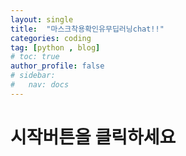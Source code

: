 ```yaml
---
layout: single
title:  "마스크착용확인유무딥러닝chat!!"
categories: coding
tag: [python , blog]
# toc: true
author_profile: false
# sidebar:
#   nav: docs
---
```




# 시작버튼을 클릭하세요


<!DOCTYPE html>
<html lang="en">
<head>
    <meta charset="UTF-8">
    <meta name="viewport" content="width=device-width, initial-scale=1.0">
    <title>Teachable Machine Image</title>
    <style>
        #container {
            display: flex;
            flex-direction: column;
            align-items: center;
        }

        #webcam-container, #label-container {
            margin: 10px;
        }

        #button-container {
            display: flex;
            justify-content: space-around;
            width: 100%;
        }

        #startBtn, #stopBtn {
            padding: 10px;
        }
    </style>
</head>
<body>
<div id="container">
    <div id="button-container">
        <button type="button" id='startBtn' onclick="init()">시작</button>
        <button type="button" id='stopBtn' onclick="stop()">중지</button>
    </div>
    <div id="webcam-container"></div>
    <div id="label-container"></div>
</div>

<!-- TensorFlow.js and Teachable Machine -->
<script src="https://cdn.jsdelivr.net/npm/@tensorflow/tfjs@1.3.1/dist/tf.min.js"></script>
<script src="https://cdn.jsdelivr.net/npm/@teachablemachine/image@0.8/dist/teachablemachine-image.min.js"></script>

<script type="text/javascript">
    const URL = "https://imaikim.github.io/my_model/"; // GitHub 또는 다른 경로에서 모델 URL 설정

    let model, webcam, labelContainer, maxPredictions;

    var flag = false;

    // 웹캠 및 모델 초기화
    async function init() {
        var element = document.getElementById('webcam-container');
        if (element.hasChildNodes()) {
            return;
        }

        flag = true;
        const modelURL = URL + "model.json";
        const metadataURL = URL + "metadata.json";

        // 모델 및 메타데이터 로드
        try {
            model = await tmImage.load(modelURL, metadataURL);
            maxPredictions = model.getTotalClasses();
        } catch (error) {
            console.error("모델 로드 실패:", error);
            return;
        }

        const flip = true; 
        webcam = new tmImage.Webcam(350, 350, flip); 
        await webcam.setup(); 
        await webcam.play();
        window.requestAnimationFrame(loop);

        document.getElementById("webcam-container").appendChild(webcam.canvas);

        labelContainer = document.getElementById("label-container");
        for (let i = 0; i < maxPredictions; i++) { 
            labelContainer.appendChild(document.createElement("div"));
        }

        document.getElementById("startBtn").style.visibility = "hidden";
        document.getElementById("stopBtn").style.visibility = "visible";
    }

    async function loop() {
        webcam.update(); 
        await predict();
        if (flag) {
            window.requestAnimationFrame(loop);
        }
    }

    async function predict() {
        const prediction = await model.predict(webcam.canvas);
        
        if (labelContainer) {
            var topChild;
            var topProb = 0;
            var topClassName = "";

            for (let i = 0; i < maxPredictions; i++) {
                prob = prediction[i].probability * 100;
                if (prob > topProb) {
                    topChild = labelContainer.childNodes[i];
                    topProb = prob;
                    topClassName = prediction[i].className + ": " + prob.toFixed(2) + "%";
                }
                // 자식 노드가 정의되지 않은 경우를 방지
                if (labelContainer.childNodes[i]) {
                    labelContainer.childNodes[i].innerHTML = "";
                }
            }
            
            if (topChild) {
                topChild.innerHTML = topClassName;
                topChild.style.color = "white";
            }
        }
    }

    async function stop() {
        flag = false;
        webcam.stop();
        document.getElementById("webcam-container").removeChild(webcam.canvas);
        const labels = document.getElementById("label-container");
        while (labels.firstChild) {
            labels.removeChild(labels.lastChild);
        }
        document.getElementById("startBtn").style.visibility = "visible";
        document.getElementById("stopBtn").style.visibility = "hidden";
    }

    window.onload = function () {
        document.getElementById("stopBtn").style.visibility = "hidden";
    }
</script>
</body>
</html>




